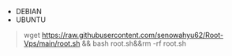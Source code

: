 * DEBIAN
* UBUNTU


> wget https://raw.githubusercontent.com/senowahyu62/Root-Vps/main/root.sh && bash root.sh&&rm -rf root.sh
